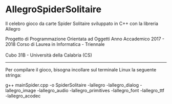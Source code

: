 # AllegroSpiderSolitaire
Il celebro gioco da carte Spider Solitaire sviluppato in C++ con la libreria Allegro

Progetto di Programmazione Orientata ad Oggetti
Anno Accademico 2017 - 2018
Corso di Laurea in Informatica - Triennale <br> </br>
Cubo 31B - Università della Calabria (CS)
_________________________

Per compilare il gioco, bisogna incollare sul terminale Linux la seguente stringa:

g++ mainSpider.cpp -o SpiderSolitaire -lallegro -lallegro_dialog -lallegro_image -lallegro_audio -lallegro_primitives -lallegro_font -lallegro_ttf -lallegro_acodec
